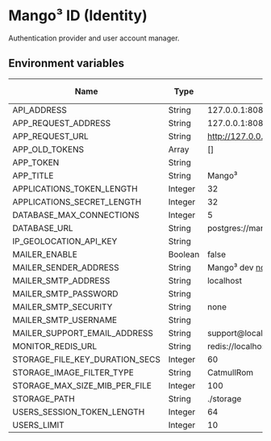 # Mango³ ID (Identity)

Authentication provider and user account manager.

## Environment variables

| Name                           | Type    | Default                                              | Client-side |
| ------------------------------ | ------- | ---------------------------------------------------- | ----------- |
| API_ADDRESS                    | String  | 127.0.0.1:8082                                       | No          |
| APP_REQUEST_ADDRESS            | String  | 127.0.0.1:8081                                       | No          |
| APP_REQUEST_URL                | String  | http://127.0.0.1:8081                                | Yes         |
| APP_OLD_TOKENS                 | Array   | []                                                   | No          |
| APP_TOKEN                      | String  |                                                      | Yes         |
| APP_TITLE                      | String  | Mango³                                               | Yes         |
| APPLICATIONS_TOKEN_LENGTH      | Integer | 32                                                   | No          |
| APPLICATIONS_SECRET_LENGTH     | Integer | 32                                                   | No          |
| DATABASE_MAX_CONNECTIONS       | Integer | 5                                                    | No          |
| DATABASE_URL                   | String  | postgres://mango3:mango3@127.0.0.1:5432/identity_dev | No          |
| IP_GEOLOCATION_API_KEY         | String  |                                                      | No          |
| MAILER_ENABLE                  | Boolean | false                                                | No          |
| MAILER_SENDER_ADDRESS          | String  | Mango³ dev <no-reply@localhost>                      | No          |
| MAILER_SMTP_ADDRESS            | String  | localhost                                            | No          |
| MAILER_SMTP_PASSWORD           | String  |                                                      | No          |
| MAILER_SMTP_SECURITY           | String  | none                                                 | No          |
| MAILER_SMTP_USERNAME           | String  |                                                      | No          |
| MAILER_SUPPORT_EMAIL_ADDRESS   | String  | support@localhost                                    | No          |
| MONITOR_REDIS_URL              | String  | redis://localhost:6379/0                             | No          |
| STORAGE_FILE_KEY_DURATION_SECS | Integer | 60                                                   | No          |
| STORAGE_IMAGE_FILTER_TYPE      | String  | CatmullRom                                           | No          |
| STORAGE_MAX_SIZE_MIB_PER_FILE  | Integer | 100                                                  | No          |
| STORAGE_PATH                   | String  | ./storage                                            | No          |
| USERS_SESSION_TOKEN_LENGTH     | Integer | 64                                                   | No          |
| USERS_LIMIT                    | Integer | 10                                                   | No          |
